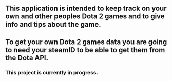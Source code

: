 ## This application is intended to keep track on your own and other peoples Dota 2 games and to give info and tips about the game.

## To get your own Dota 2 games data you are going to need your steamID to be able to get them from the Dota API.




### This project is currently in progress.
